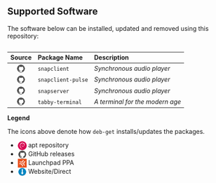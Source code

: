 ## Supported Software

The software below can be installed, updated and removed using this repository:

```bash

```

<!-- [[[cog
import subprocess
import cog

pretty_list = subprocess.check_output(["../deb-get-repo", "prettylist", "77-tmiland", "--include-unsupported" ], encoding="utf-8")
cog.out(pretty_list)
]]] -->
| Source   | Package Name   | Description   |
| :------: | :------------- | :------------ |
| [<img src="./assets/github.png" align="top" width="20" />](https://github.com/badaix/snapcast) | `snapclient` | <i>Synchronous audio player</i> |
| [<img src="./assets/github.png" align="top" width="20" />](https://github.com/badaix/snapcast) | `snapclient-pulse` | <i>Synchronous audio player</i> |
| [<img src="./assets/github.png" align="top" width="20" />](https://github.com/badaix/snapcast) | `snapserver` | <i>Synchronous audio player</i> |
| [<img src="./assets/github.png" align="top" width="20" />](https://tabby.sh/) | `tabby-terminal` | <i>A terminal for the modern age</i> |
<!-- [[[end]]] -->


**Legend**

The icons above denote how `deb-get` installs/updates the packages.

- <img src="./assets/debian.png" align="top" width="20" /> apt repository
- <img src="./assets/github.png" align="top" width="20" /> GitHub releases
- <img src="./assets/launchpad.png" align="top" width="20" /> Launchpad PPA
- <img src="./assets/direct.png" align="top" width="20" /> Website/Direct

